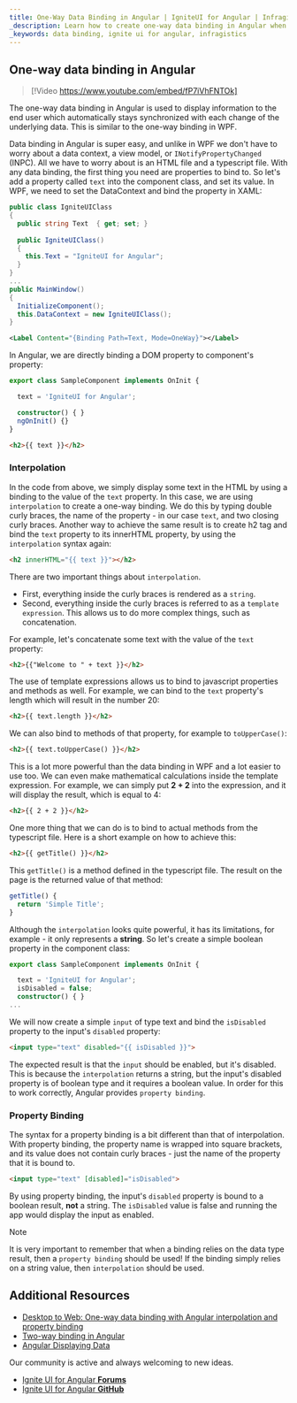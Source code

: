 ```yaml
---
title: One-Way Data Binding in Angular | IgniteUI for Angular | Infragistics
_description: Learn how to create one-way data binding in Angular when you migrate from WPF to Angular.
_keywords: data binding, ignite ui for angular, infragistics
---
```


## One-way data binding in Angular

> [!Video https://www.youtube.com/embed/fP7iVhFNTOk]

The one-way data binding in Angular is used to display information to the end user which automatically stays synchronized with each change of the underlying data. This is similar to the one-way binding in WPF.

Data binding in Angular is super easy, and unlike in WPF we don't have to worry about a data context, a view model, or `INotifyPropertyChanged` (INPC). All we have to worry about is an HTML file and a typescript file. With any data binding, the first thing you need are properties to bind to. So let's add a property called `text` into the component class, and set its value.
In WPF, we need to set the DataContext and bind the property in XAML:
```csharp
public class IgniteUIClass
{
  public string Text  { get; set; }
  
  public IgniteUIClass()
  { 
    this.Text = "IgniteUI for Angular";
  }
}
...
public MainWindow()
{
  InitializeComponent();
  this.DataContext = new IgniteUIClass();
}
```
```xml
<Label Content="{Binding Path=Text, Mode=OneWay}"></Label>
```
In Angular, we are directly binding a DOM property to component's property:
```typescript
export class SampleComponent implements OnInit {

  text = 'IgniteUI for Angular';

  constructor() { }
  ngOnInit() {}
}
```
```html
<h2>{{ text }}</h2>
```

### Interpolation

In the code from above, we simply display some text in the HTML by using a binding to the value of the `text` property. In this case, we are using `interpolation` to create a one-way binding. We do this by typing double curly braces, the name of the property - in our case `text`, and two closing curly braces. Another way to achieve the same result is to create h2 tag and bind the `text` property to its innerHTML property, by using the `interpolation` syntax again:
```html
<h2 innerHTML="{{ text }}"></h2>
```
There are two important things about `interpolation`. 
- First, everything inside the curly braces is rendered as a `string`.
- Second, everything inside the curly braces is referred to as a `template expression`. This allows us to do more complex things, such as concatenation.

For example, let's concatenate some text with the value of the `text` property:
```html
<h2>{{"Welcome to " + text }}</h2>
```
The use of template expressions allows us to bind to javascript properties and methods as well. For example, we can bind to the `text` property's length which will result in the number 20:
```html
<h2>{{ text.length }}</h2>
```
We can also bind to methods of that property, for example to `toUpperCase()`:
```html
<h2>{{ text.toUpperCase() }}</h2>
```
This is a lot more powerful than the data binding in WPF and a lot easier to use too. We can even make mathematical calculations inside the template expression. For example, we can simply put **2 + 2** into the expression, and it will display the result, which is equal to 4:
```html
<h2>{{ 2 + 2 }}</h2>
```
One more thing that we can do is to bind to actual methods from the typescript file. Here is a short example on how to achieve this:
```html
<h2>{{ getTitle() }}</h2>
```
This `getTitle()` is a method defined in the typescript file. The result on the page is the returned value of that method:
```typescript
getTitle() {
  return 'Simple Title';
}
```

Although the `interpolation` looks quite powerful, it has its limitations, for example - it only represents a **string**.
So let's create a simple boolean property in the component class:
```typescript
export class SampleComponent implements OnInit {

  text = 'IgniteUI for Angular';
  isDisabled = false;
  constructor() { }
...
```
We will now create a simple `input` of type text and bind the `isDisabled` property to the input's `disabled` property:
```html
<input type="text" disabled="{{ isDisabled }}">
```
The expected result is that the `input` should be enabled, but it's disabled. This is because the `interpolation` returns a string, but the input's disabled property is of boolean type and it requires a boolean value.
In order for this to work correctly, Angular provides `property binding`. 

### Property Binding

The syntax for a property binding is a bit different than that of interpolation. With property binding, the property name is wrapped into square brackets, and its value does not contain curly braces - just the name of the property that it is bound to.  

```html
<input type="text" [disabled]="isDisabled">
```
By using property binding, the input's `disabled` property is bound to a boolean result, **not** a string. The `isDisabled` value is false and running the app would display the input as enabled.

> [!NOTE]
> It is very important to remember that when a binding relies on the data type result, then a `property binding` should be used! If the binding simply relies on a string value, then `interpolation` should be used.

## Additional Resources
* [Desktop to Web: One-way data binding with Angular interpolation and property binding](https://www.youtube.com/watch?v=fP7iVhFNTOk&list=PLG8rj6Rr0BU-AqcJMuwggKy0GMIkjkt3j)
* [Two-way binding in Angular](two_way_binding.md)
* [Angular Displaying Data](https://angular.io/guide/displaying-data#displaying-data)

<div class="divider--half"></div>
Our community is active and always welcoming to new ideas.

* [Ignite UI for Angular **Forums**](https://www.infragistics.com/community/forums/f/ignite-ui-for-angular)
* [Ignite UI for Angular **GitHub**](https://github.com/IgniteUI/igniteui-angular)
